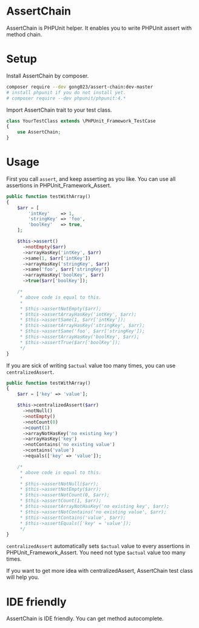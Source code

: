 # AssertChain

AssertChain is PHPUnit helper. It enables you to write PHPUnit assert with method chain.

# Setup

Install AssertChain by composer.

```bash
composer require --dev gong023/assert-chain:dev-master
# install phpunit if you do not install yet.
# composer require --dev phpunit/phpunit:4.*
```

Import AssertChain trait to your test class.

```php
class YourTestClass extends \PHPUnit_Framework_TestCase
{
    use AssertChain;
}
```

# Usage

First you call `assert`, and keep asserting as you like. You can use all assertions in PHPUnit_Framework_Assert.

```php
public function testWithArray()
{
    $arr = [
        'intKey'    => 1,
        'stringKey' => 'foo',
        'boolKey'   => true,
    ];

    $this->assert()
      ->notEmpty($arr)
      ->arrayHasKey('intKey', $arr)
      ->same(1, $arr['intKey'])
      ->arrayHasKey('stringKey', $arr)
      ->same('foo', $arr['stringKey'])
      ->arrayHasKey('boolKey', $arr)
      ->true($arr['boolKey']);

    /*
     * above code is equal to this.
     *
     * $this->assertNotEmpty($arr);
     * $this->assertArrayHasKey('intKey', $arr);
     * $this->assertSame(1, $arr['intKey']);
     * $this->assertArrayHasKey('stringKey', $arr);
     * $this->assertSame('foo', $arr['stringKey']);
     * $this->assertArrayHasKey('boolKey', $arr);
     * $this->assertTrue($arr['boolKey']);
     */
}
```

If you are sick of writing `$actual` value too many times, you can use `centralizedAssert`.

```php
public function testWithArray()
{
    $arr = ['key' => 'value'];

    $this->centralizedAssert($arr)
      ->notNull()
      ->notEmpty()
      ->notCount(0)
      ->count(1)
      ->arrayNotHasKey('no existing key')
      ->arrayHasKey('key')
      ->notContains('no existing value')
      ->contains('value')
      ->equals(['key' => 'value']);

    /*
     * above code is equal to this.
     *
     * $this->assertNotNull($arr);
     * $this->assertNotEmpty($arr);
     * $this->assertNotCount(0, $arr);
     * $this->assertCount(1, $arr);
     * $this->assertArrayNotHasKey('no existing key', $arr);
     * $this->assertNotContains('no existing value', $arr);
     * $this->assertContains('value', $arr);
     * $this->assertEquals(['key' = 'value']);
     */
}
```

`centralizedAssert` automatically sets `$actual` value to every assertions in PHPUnit_Framework_Assert. You need not type `$actual` value too many times.

If you want to get more idea with centralizedAssert, AssertChain test class will help you.

# IDE friendly

AssertChain is IDE friendly. You can get method autocomplete.
